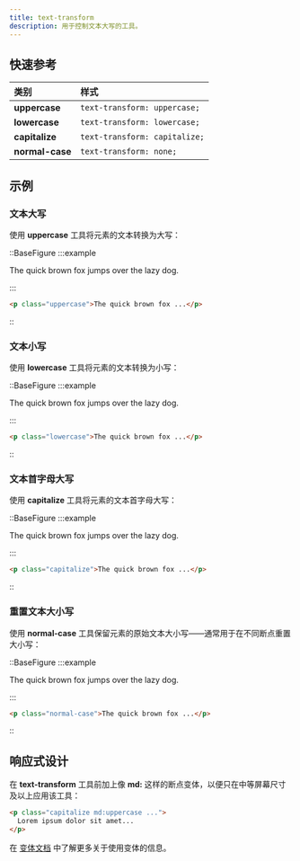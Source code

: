 ```yaml
---
title: text-transform
description: 用于控制文本大写的工具。
---
```


## 快速参考

| 类别            | 样式                    |
| :-------------- | :---------------------- |
| **uppercase** | `text-transform: uppercase;` |
| **lowercase** | `text-transform: lowercase;` |
| **capitalize** | `text-transform: capitalize;` |
| **normal-case** | `text-transform: none;`    |

## 示例

### 文本大写

使用 **uppercase** 工具将元素的文本转换为大写：

::BaseFigure
:::example
<p class="text-center text-lg font-medium text-gray-900 uppercase dark:text-gray-200">
  The quick brown fox jumps over the lazy dog.
</p>
:::

```html
<p class="uppercase">The quick brown fox ...</p>
```
::

### 文本小写

使用 **lowercase** 工具将元素的文本转换为小写：

::BaseFigure
:::example
<p class="text-center text-lg font-medium text-gray-900 lowercase dark:text-gray-200">
  The quick brown fox jumps over the lazy dog.
</p>
:::

```html
<p class="lowercase">The quick brown fox ...</p>
```
::

### 文本首字母大写

使用 **capitalize** 工具将元素的文本首字母大写：

::BaseFigure
:::example
<p class="text-center text-lg font-medium text-gray-900 capitalize dark:text-gray-200">
  The quick brown fox jumps over the lazy dog.
</p>
:::

```html
<p class="capitalize">The quick brown fox ...</p>
```
::

### 重置文本大小写

使用 **normal-case** 工具保留元素的原始文本大小写——通常用于在不同断点重置大小写：

::BaseFigure
:::example
<p class="text-center text-lg font-medium text-gray-900 normal-case dark:text-gray-200">
  The quick brown fox jumps over the lazy dog.
</p>
:::

```html
<p class="normal-case">The quick brown fox ...</p>
```
::

## 响应式设计

在 **text-transform** 工具前加上像 **md:** 这样的断点变体，以便只在中等屏幕尺寸及以上应用该工具：

```html
<p class="capitalize md:uppercase ...">
  Lorem ipsum dolor sit amet...
</p>
```

在 [变体文档](https://tailwindcss.com/docs/hover-focus-and-other-states%23variants) 中了解更多关于使用变体的信息。

